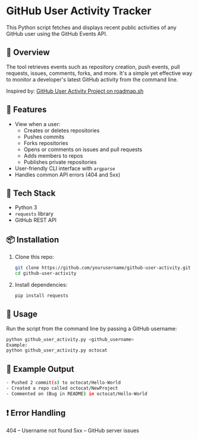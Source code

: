 # GitHub User Activity Tracker

This Python script fetches and displays recent public activities of any GitHub user using the GitHub Events API.

## 🚀 Overview

The tool retrieves events such as repository creation, push events, pull requests, issues, comments, forks, and more. It's a simple yet effective way to monitor a developer's latest GitHub activity from the command line.

Inspired by: [GitHub User Activity Project on roadmap.sh](https://roadmap.sh/projects/github-user-activity)

## 🔧 Features

- View when a user:
  - Creates or deletes repositories
  - Pushes commits
  - Forks repositories
  - Opens or comments on issues and pull requests
  - Adds members to repos
  - Publishes private repositories
- User-friendly CLI interface with `argparse`
- Handles common API errors (404 and 5xx)

## 🧰 Tech Stack

- Python 3
- `requests` library
- GitHub REST API

## 📦 Installation

1. Clone this repo:
   ```bash
   git clone https://github.com/yourusername/github-user-activity.git
   cd github-user-activity
   ```
2. Install dependencies:
    ```bash
   pip install requests
   ```
## 🚀 Usage
Run the script from the command line by passing a GitHub username:
```bash
python github_user_activity.py <github_username>
Example:
python github_user_activity.py octocat
```
## 🧪 Example Output
```bash
- Pushed 2 commit(s) to octocat/Hello-World
- Created a repo called octocat/NewProject
- Commented on (Bug in README) in octocat/Hello-World
```
## ❗ Error Handling
404 – Username not found
5xx – GitHub server issues
